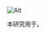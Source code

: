 ![Alt](https://repobeats.axiom.co/api/embed/455724986b31342ce99ca637fbb0b8b72f3e07d4.svg "Repobeats analytics image")


本研究用于。

